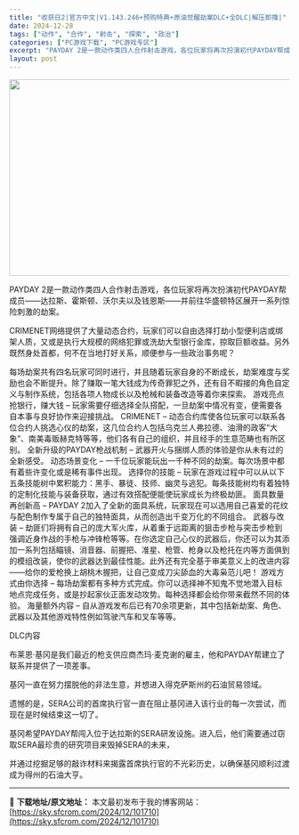 ```yaml
---
title: "收获日2|官方中文|V1.143.246+预购特典+原油觉醒劫案DLC+全DLC|解压即撸|"
date: 2024-12-28
tags: ["动作", "合作", "射击", "探索", "政治"]
categories: ["PC游戏下载", "PC游戏专区"]
excerpt: "PAYDAY 2是一款动作类四人合作射击游戏，各位玩家将再次扮演初代PAYDAY帮成员——达拉斯、霍斯顿、沃尔夫以及钱恩斯——并前往华盛顿特区展开一系列惊险刺激的劫案。 CRIMENET网络提供了大量动态合约，玩家们可以自由选择打劫小型便利店或绑架人质，又或是执行大规模的网络犯罪或洗劫大型银行金库，&hellip;"
layout: post
---
```


<img class="aligncenter size-full wp-image-101701" src="https://sky.sfcrom.com/wp-content/uploads/2024/12/2024122814402976.webp" alt="" width="616" height="353" />

PAYDAY 2是一款动作类四人合作射击游戏，各位玩家将再次扮演初代PAYDAY帮成员——达拉斯、霍斯顿、沃尔夫以及钱恩斯——并前往华盛顿特区展开一系列惊险刺激的劫案。

CRIMENET网络提供了大量动态合约，玩家们可以自由选择打劫小型便利店或绑架人质，又或是执行大规模的网络犯罪或洗劫大型银行金库，掠取巨额收益。另外既然身处首都，何不在当地打好关系，顺便参与一些政治事务呢？

每场劫案共有四名玩家可同时进行，并且随着玩家自身的不断成长，劫案难度与奖励也会不断提升。除了赚取一笔大钱成为传奇罪犯之外，还有目不暇接的角色自定义与制作系统，包括各项人物成长以及枪械和装备改造等着你来探索。
游戏亮点
抢银行，赚大钱 – 玩家需要仔细选择全队搭配，一旦劫案中情况有变，便需要各自本事与良好协作来迎接挑战。
CRIMENET – 动态合约库使各位玩家可以联系各位合约人挑选心仪的劫案，这几位合约人包括乌克兰人弗拉德、油滑的政客“大象”、南美毒贩赫克特等等，他们各有自己的组织，并且经手的生意范畴也有所区别。
全新升级的PAYDAY枪战机制 – 武器开火与捆绑人质的体验是你从未有过的全新感受。
动态场景变化 – 一千位玩家能玩出一千种不同的劫案。每次场景中都有着些许变化或是稀有事件出现。
选择你的技能 – 玩家在游戏过程中可以从以下五条技能树中累积能力：黑手、暴徒、技师、幽灵与逃犯。每条技能树均有着独特的定制化技能与装备获取，通过有效搭配便能使玩家成长为终极劫匪。
面具数量再创新高 – PAYDAY 2加入了全新的面具系统，玩家现在可以选用自己喜爱的花纹与配色制作专属于自己的独特面具，从而创造出千变万化的不同组合。
武器与改装 – 劫匪们将拥有自己的庞大军火库，从着重于远距离的狙击步枪与突击步枪到强调近身作战的手枪与冲锋枪等等。在你选定自己心仪的武器后，你还可以为其添加一系列包括瞄镜、消音器、前握把、准星、枪管、枪身以及枪托在内等方面俱到的模组改装，使你的武器达到最佳性能。此外还有完全基于审美意义上的改进内容——给你的爱枪换上胡桃木握把，让自己变成刀尖舔血的大毒枭范儿吧！
游戏方式由你选择 – 每场劫案都有多种方式完成。你可以选择神不知鬼不觉地潜入目标地点完成任务，或是抄起家伙正面发动攻势。每种选择都会给你带来截然不同的体验。
海量额外内容 – 自从游戏发布后已有70余项更新，其中包括新劫案、角色、武器以及其他游戏特性例如驾驶汽车和叉车等等。

DLC内容

布莱恩·基冈是我们最近的枪支供应商杰玛·麦克谢的雇主，他和PAYDAY帮建立了联系并提供了一项差事。

基冈一直在努力摆脱他的非法生意，并想进入得克萨斯州的石油贸易领域。

遗憾的是，SERA公司的首席执行官一直在阻止基冈进入该行业的每一次尝试，而现在是时候结束这一切了。

基冈希望PAYDAY帮闯入位于达拉斯的SERA研发设施。进入后，他们需要通过窃取SERA最珍贵的研究项目来毁掉SERA的未来，

并通过挖掘足够的敲诈材料来揭露首席执行官的不光彩历史，以确保基冈顺利过渡成为得州的石油大亨。

---
📖 **下载地址/原文地址：** 本文最初发布于我的博客网站：[https://sky.sfcrom.com/2024/12/101710](https://sky.sfcrom.com/2024/12/101710)
